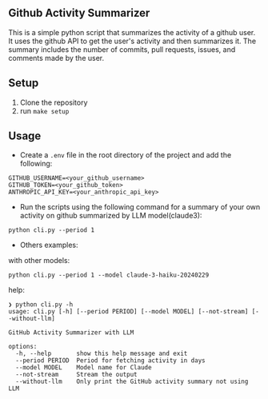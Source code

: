 ## Github Activity Summarizer

This is a simple python script that summarizes the activity of a github user. It uses the github API to get the user's activity and then summarizes it. The summary includes the number of commits, pull requests, issues, and comments made by the user. 

## Setup

1. Clone the repository
2. run `make setup`

## Usage

* Create a `.env` file in the root directory of the project and add the following:
```
GITHUB_USERNAME=<your_github_username>
GITHUB_TOKEN=<your_github_token>
ANTHROPIC_API_KEY=<your_anthropic_api_key>
```

* Run the scripts using the following command for a summary of your own activity on github summarized by LLM model(claude3):
```
python cli.py --period 1
```

* Others examples:

with other models:
```
python cli.py --period 1 --model claude-3-haiku-20240229
```

help:
```
❯ python cli.py -h
usage: cli.py [-h] [--period PERIOD] [--model MODEL] [--not-stream] [--without-llm]

GitHub Activity Summarizer with LLM

options:
  -h, --help       show this help message and exit
  --period PERIOD  Period for fetching activity in days
  --model MODEL    Model name for Claude
  --not-stream     Stream the output
  --without-llm    Only print the GitHub activity summary not using LLM

```
